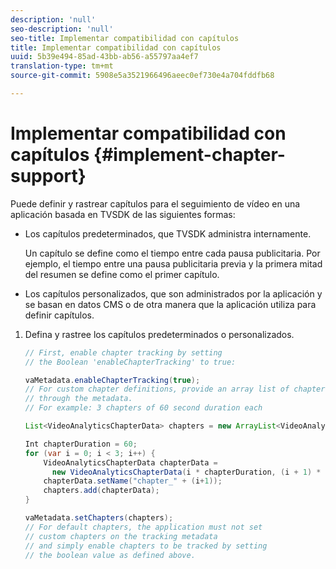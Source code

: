 ```yaml
---
description: 'null'
seo-description: 'null'
seo-title: Implementar compatibilidad con capítulos
title: Implementar compatibilidad con capítulos
uuid: 5b39e494-85ad-43bb-ab56-a55797aa4ef7
translation-type: tm+mt
source-git-commit: 5908e5a3521966496aeec0ef730e4a704fddfb68

---
```



# Implementar compatibilidad con capítulos {#implement-chapter-support}

Puede definir y rastrear capítulos para el seguimiento de vídeo en una aplicación basada en TVSDK de las siguientes formas:

* Los capítulos predeterminados, que TVSDK administra internamente.

   Un capítulo se define como el tiempo entre cada pausa publicitaria. Por ejemplo, el tiempo entre una pausa publicitaria previa y la primera mitad del resumen se define como el primer capítulo.
* Los capítulos personalizados, que son administrados por la aplicación y se basan en datos CMS o de otra manera que la aplicación utiliza para definir capítulos.

1. Defina y rastree los capítulos predeterminados o personalizados.

   ```java
   // First, enable chapter tracking by setting  
   // the Boolean 'enableChapterTracking' to true: 
   
   vaMetadata.enableChapterTracking(true); 
   // For custom chapter definitions, provide an array list of chapters  
   // through the metadata. 
   // For example: 3 chapters of 60 second duration each 
   
   List<VideoAnalyticsChapterData> chapters = new ArrayList<VideoAnalyticsChapterData>(); 
   
   Int chapterDuration = 60; 
   for (var i = 0; i < 3; i++) { 
       VideoAnalyticsChapterData chapterData =  
         new VideoAnalyticsChapterData(i * chapterDuration, (i + 1) * chapterDuration);  
       chapterData.setName("chapter_" + (i+1)); 
       chapters.add(chapterData); 
   } 
   
   vaMetadata.setChapters(chapters); 
   // For default chapters, the application must not set  
   // custom chapters on the tracking metadata 
   // and simply enable chapters to be tracked by setting  
   // the boolean value as defined above.
   ```
